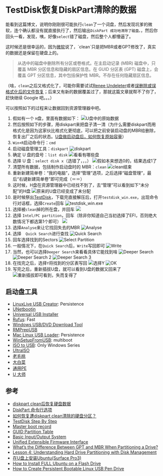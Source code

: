 # TestDisk恢复DiskPart清除的数据
能看到这篇博文，说明你刚刚很可能执行`clean`了一个词盘，然后发现坑爹的微软，连个确认都没有就直接执行了，然后输出`DiskPart 成功地清除了磁盘。`，然后你回头一看，发现，咦，好像`select`错了磁盘，然后整个人都懵逼了。

这时候还是很幸运的，因为[微软](https://technet.microsoft.com/zh-cn/library/Cc766465(v=WS.10).aspx)说了，`clean`只是把MBR或者GPT修改了，真实的数据还是保留在硬盘上的。

> 从选中的磁盘中删除所有分区或卷格式。在主启动记录 (MBR) 磁盘中，只覆盖 MBR 分区信息和隐藏的扇区信息。在 GUID 分区表 (GPT) 磁盘上，会覆盖 GPT 分区信息，其中包括保护性 MBR。不存在任何隐藏扇区信息。

（啥，`clean`之后又格式化了，可能你需要试试[Renee Undeleter](http://www.reneelab.net/usb-format-rescure.html)或者[误删除或误格式化后的文件恢复](http://www.diskgenius.cn/help/restorefile.php)；后来又有新的数据覆盖过了，那就这篇文章就帮不了你了，赶快继续 Google 吧。。。）

可以按照如下的过程来让数据回到资源管理器中吧。

1. 假如有一个 `H`盘，里面有数据如下：
![U盘中的原始数据](http://mint-blog.qiniudn.com/testdisk-diskpart-26219-5895513e0ce409b0.png)
2. 然后按照如下的步骤，用diskpart来把盘子清一清（为什么需要diskpart而用格式化是因为这家伙比格式化更彻底，可以把之前安装启动盘的MBR给删除，恢复出厂之后的状态。[U盘做启动盘后，如何恢复原始容量](http://blog.sina.com.cn/s/blog_68f6e8a901014cvs.html)）
  1. `Win+R`启动命令行：`cmd` 
  2. 启动磁盘管理工具：`diskpart`
![diskpart](http://mint-blog.qiniudn.com/testdisk-diskpart-26219-4cefc0dbba15be6d.png)
  3. 确定 U 盘的盘号：`list disk`
![看看有哪些盘](http://mint-blog.qiniudn.com/testdisk-diskpart-26219-011ecd942c3182b1.png)
  4. 选择 U 盘：`select disk x`（选错了，，，）
![假如本来想选0的，结果选成1了](http://mint-blog.qiniudn.com/testdisk-diskpart-26219-4bffe8680b27c5f8.png)
  5. 清楚所有数据，包括制作启动盘时的 MBR：`clean`
![clean结束](http://mint-blog.qiniudn.com/testdisk-diskpart-26219-cda3bd9ff1040f0d.png)
  6. 重新新建简单卷：“我的电脑”，选择“管理”选项，之后选择“磁盘管理”，最后“右键新建简单卷”即可完成（＝＝）
  7. 这时候，H盘在资源管理器中已经找不到了，去“管理”可以看到如下“未分配”的H盘
![原来的U盘已经变成了未分配](http://mint-blog.qiniudn.com/testdisk-diskpart-26219-1f4a7df0cb2f2926.png)
  8. 是时候祭出[TestDisk](http://www.cgsecurity.org/wiki/TestDisk)，下载完直接解压后，打开`testdisk_win.exe`，出现命令行对话框，选择`Create`回车
![testdisk_win.exe](http://mint-blog.qiniudn.com/testdisk-diskpart-26219-d5bc5f734ef45064.png)
  9. 选择被`clean`掉的所在盘，并回车
![](http://mint-blog.qiniudn.com/testdisk-diskpart-26219-98ac3650fda967e8.png)
  10. 选择 `Intel/PC partition`，回车（除非你知道自己当初选择了EFI，否则绝大数情况下都选第1个即可）
![](http://mint-blog.qiniudn.com/testdisk-diskpart-26219-c93b47c327e9185a.png)
  11. 选择`Analyse`来让它找回失去的MBR
![Analyse](http://mint-blog.qiniudn.com/testdisk-diskpart-26219-c03402036d8df8f2.png)
  12. 选择`  Quick Search`进行查找
  ![Quick Search](http://mint-blog.qiniudn.com/testdisk-diskpart-26219-76bbcca4b8a66bbb.png)
  13. 回车选择找到的Sectors
![Select Partition](http://mint-blog.qiniudn.com/testdisk-diskpart-26219-e9f61b42932f9399.png)
  14. 一般情况下，在`Quick Search`后，`Write`写回即可
![Write](http://mint-blog.qiniudn.com/testdisk-diskpart-26219-f8c4a13582a9ed04.png)
  15. 当然，也可以选择`Deeper Search`来看看具体它能找到啥
![Deeper Search](http://mint-blog.qiniudn.com/testdisk-diskpart-26219-1cc7dd1852ccc327.png)
![Deeper Search 2](http://mint-blog.qiniudn.com/testdisk-diskpart-26219-6db241f8d1a3d1bf.png)
![Deeper Search 3](http://mint-blog.qiniudn.com/testdisk-diskpart-26219-1f15f576d9da0e70.png)
  16. 在找完之后，选择`Y`将找到的分区表写回
![选择Y](http://mint-blog.qiniudn.com/testdisk-diskpart-26219-3edd1d92cd490945.png)
![OK](http://mint-blog.qiniudn.com/testdisk-diskpart-26219-c743f22cf85d2bd7.png)
  17. 写完之后，重新插拔U盘，就可以看到U盘的数据又回来了
![重新插拔即可看到，失而复得了](http://mint-blog.qiniudn.com/testdisk-diskpart-26219-8bfc0104c857e691.png)


## 启动盘工具

- [LinuxLive USB Creator](http://www.linuxliveusb.com/): Persistence
- [UNetbootin](https://unetbootin.github.io/)
- [Universal USB Installer](http://www.pendrivelinux.com/universal-usb-installer-easy-as-1-2-3/)
- [Rufus](https://rufus.akeo.ie/): Fast
- [Windows USB/DVD Download Tool
](http://wudt.codeplex.com/)
- [RMPrepUSB](http://www.rmprepusb.com/)
- [Mac Linux USB Loader](https://sevenbits.github.io/Mac-Linux-USB-Loader/): Persistence
- [WinSetupFromUSB](http://www.winsetupfromusb.com/): multiboot
- [ISO to USB](http://www.isotousb.com/): Only Windows Series
- [UltraISO](https://www.ezbsystems.com/ultraiso/)
- [老毛桃](http://www.laomaotao.org/)
- [大白菜](http://www.dabaicai.com/)
- [通用PE](http://www.tongyongpe.com/)
- [U 大师](http://www.udashi.com/)



## 参考

- [diskpart clean后恢复硬盘数据](http://blchen.com/data-recover-after-diskpart-clean/)
- [DiskPart 命令行选项](https://technet.microsoft.com/zh-cn/library/Cc766465(v=WS.10).aspx)
- [如何恢复遭diskpart clean清除的硬盘分区？](http://bbs.csdn.net/topics/190071473)
- [TestDisk Step By Step](http://www.cgsecurity.org/wiki/TestDisk_Step_By_Step#mw-head)
- [Master boot record](https://www.wikiwand.com/en/Master_boot_record)
- [GUID Partition Table](https://www.wikiwand.com/en/GUID_Partition_Table)
- [Basic Input/Output System](https://www.wikiwand.com/en/BIOS)
- [Unified Extensible Firmware Interface](https://www.wikiwand.com/en/Unified_Extensible_Firmware_Interface)
- [What’s the Difference Between GPT and MBR When Partitioning a Drive?](http://www.howtogeek.com/193669/whats-the-difference-between-gpt-and-mbr-when-partitioning-a-drive/)
- [Lesson 4: Understanding Hard Drive Partitioning with Disk Management](http://www.howtogeek.com/school/using-windows-admin-tools-like-a-pro/lesson4/)
- [在U盘上安装Ubuntu(Surface Pro3)](https://thatblstudio.github.io/blog/how-to-build-an-usb-Ubuntu-on-surface-pro-3/)
- [How to Install FULL Ubuntu on a Flash Drive](https://www.youtube.com/watch?v=fLYBXOVn6ow)
- [How to Create Persistent Bootable Linux USB Pen Drive](https://www.youtube.com/watch?v=NLCzGtHJXjU)
